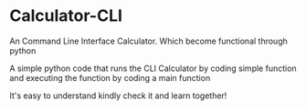 # Calculator-CLI
An Command Line Interface Calculator. Which become functional through python

A simple python code that runs the CLI Calculator by coding simple function and executing the function by coding a main function

It's easy to understand kindly check it and learn together!
